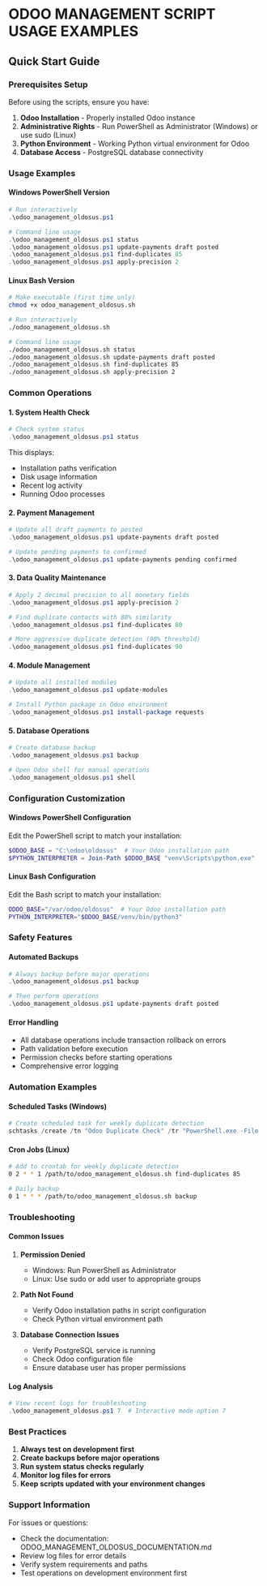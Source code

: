 # ODOO MANAGEMENT SCRIPT USAGE EXAMPLES

## Quick Start Guide

### Prerequisites Setup
Before using the scripts, ensure you have:

1. **Odoo Installation** - Properly installed Odoo instance
2. **Administrative Rights** - Run PowerShell as Administrator (Windows) or use sudo (Linux)
3. **Python Environment** - Working Python virtual environment for Odoo
4. **Database Access** - PostgreSQL database connectivity

### Usage Examples

#### Windows PowerShell Version
```powershell
# Run interactively
.\odoo_management_oldosus.ps1

# Command line usage
.\odoo_management_oldosus.ps1 status
.\odoo_management_oldosus.ps1 update-payments draft posted
.\odoo_management_oldosus.ps1 find-duplicates 85
.\odoo_management_oldosus.ps1 apply-precision 2
```

#### Linux Bash Version
```bash
# Make executable (first time only)
chmod +x odoo_management_oldosus.sh

# Run interactively
./odoo_management_oldosus.sh

# Command line usage
./odoo_management_oldosus.sh status
./odoo_management_oldosus.sh update-payments draft posted
./odoo_management_oldosus.sh find-duplicates 85
./odoo_management_oldosus.sh apply-precision 2
```

### Common Operations

#### 1. System Health Check
```powershell
# Check system status
.\odoo_management_oldosus.ps1 status
```
This displays:
- Installation paths verification
- Disk usage information
- Recent log activity
- Running Odoo processes

#### 2. Payment Management
```powershell
# Update all draft payments to posted
.\odoo_management_oldosus.ps1 update-payments draft posted

# Update pending payments to confirmed
.\odoo_management_oldosus.ps1 update-payments pending confirmed
```

#### 3. Data Quality Maintenance
```powershell
# Apply 2 decimal precision to all monetary fields
.\odoo_management_oldosus.ps1 apply-precision 2

# Find duplicate contacts with 80% similarity
.\odoo_management_oldosus.ps1 find-duplicates 80

# More aggressive duplicate detection (90% threshold)
.\odoo_management_oldosus.ps1 find-duplicates 90
```

#### 4. Module Management
```powershell
# Update all installed modules
.\odoo_management_oldosus.ps1 update-modules

# Install Python package in Odoo environment
.\odoo_management_oldosus.ps1 install-package requests
```

#### 5. Database Operations
```powershell
# Create database backup
.\odoo_management_oldosus.ps1 backup

# Open Odoo shell for manual operations
.\odoo_management_oldosus.ps1 shell
```

### Configuration Customization

#### Windows PowerShell Configuration
Edit the PowerShell script to match your installation:
```powershell
$ODOO_BASE = "C:\odoo\oldosus"  # Your Odoo installation path
$PYTHON_INTERPRETER = Join-Path $ODOO_BASE "venv\Scripts\python.exe"
```

#### Linux Bash Configuration
Edit the Bash script to match your installation:
```bash
ODOO_BASE="/var/odoo/oldosus"  # Your Odoo installation path
PYTHON_INTERPRETER="$ODOO_BASE/venv/bin/python3"
```

### Safety Features

#### Automated Backups
```powershell
# Always backup before major operations
.\odoo_management_oldosus.ps1 backup

# Then perform operations
.\odoo_management_oldosus.ps1 update-payments draft posted
```

#### Error Handling
- All database operations include transaction rollback on errors
- Path validation before execution
- Permission checks before starting operations
- Comprehensive error logging

### Automation Examples

#### Scheduled Tasks (Windows)
```powershell
# Create scheduled task for weekly duplicate detection
schtasks /create /tn "Odoo Duplicate Check" /tr "PowerShell.exe -File 'C:\path\to\odoo_management_oldosus.ps1' find-duplicates 85" /sc weekly /d MON /st 02:00
```

#### Cron Jobs (Linux)
```bash
# Add to crontab for weekly duplicate detection
0 2 * * 1 /path/to/odoo_management_oldosus.sh find-duplicates 85

# Daily backup
0 1 * * * /path/to/odoo_management_oldosus.sh backup
```

### Troubleshooting

#### Common Issues
1. **Permission Denied**
   - Windows: Run PowerShell as Administrator
   - Linux: Use sudo or add user to appropriate groups

2. **Path Not Found**
   - Verify Odoo installation paths in script configuration
   - Check Python virtual environment path

3. **Database Connection Issues**
   - Verify PostgreSQL service is running
   - Check Odoo configuration file
   - Ensure database user has proper permissions

#### Log Analysis
```powershell
# View recent logs for troubleshooting
.\odoo_management_oldosus.ps1 7  # Interactive mode option 7
```

### Best Practices

1. **Always test on development first**
2. **Create backups before major operations**
3. **Run system status checks regularly**
4. **Monitor log files for errors**
5. **Keep scripts updated with your environment changes**

### Support Information

For issues or questions:
- Check the documentation: ODOO_MANAGEMENT_OLDOSUS_DOCUMENTATION.md
- Review log files for error details
- Verify system requirements and paths
- Test operations on development environment first
